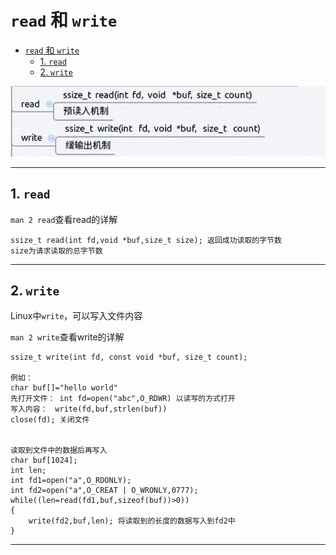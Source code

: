 # `read` 和 `write`

- [`read` 和 `write`](#read-和-write)
  - [1. `read`](#1-read)
  - [2. `write`](#2-write)

![read write](images/2023-09-11-18-49-00.png)

---

## 1. `read`

`man 2 read`查看read的详解

```Linux
ssize_t read(int fd,void *buf,size_t size); 返回成功读取的字节数  
size为请求读取的总字节数
```

---

## 2. `write`

Linux中`write`，可以写入文件内容

`man 2 write`查看write的详解

```Linux
ssize_t write(int fd, const void *buf, size_t count);

例如：
char buf[]="hello world"
先打开文件： int fd=open("abc",O_RDWR) 以读写的方式打开
写入内容：　write(fd,buf,strlen(buf))
close(fd); 关闭文件


读取到文件中的数据后再写入
char buf[1024];
int len;
int fd1=open("a",O_RDONLY);
int fd2=open("a",O_CREAT | O_WRONLY,0777);
while((len=read(fd1,buf,sizeof(buf))>0))
{
    write(fd2,buf,len); 将读取到的长度的数据写入到fd2中
}
```

---
